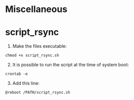 Miscellaneous
=============

# script_rsync #
1) Make the files executable:
```shell
chmod +x script_rsync.sh
```
2) It is possible to run the script at the time of system boot:
```shell
crontab -e
```
3) Add this line:
```shell
@reboot /PATH/script_rsync.sh
```
